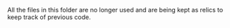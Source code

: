 All the files in this folder are no longer used and are being kept as relics to keep track of previous code.